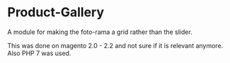 # Product-Gallery
A module for making the foto-rama a grid rather than the slider.

This was done on magento 2.0 - 2.2 and not sure if it is relevant anymore. Also PHP 7 was used.
